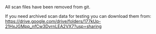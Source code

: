 All scan files have been removed from git.

If you need archived scan data for testing you can download them from:
https://drive.google.com/drive/folders/177kUp-21HxJGMpp_nfCw3DvrnLEA2VX7?usp=sharing
